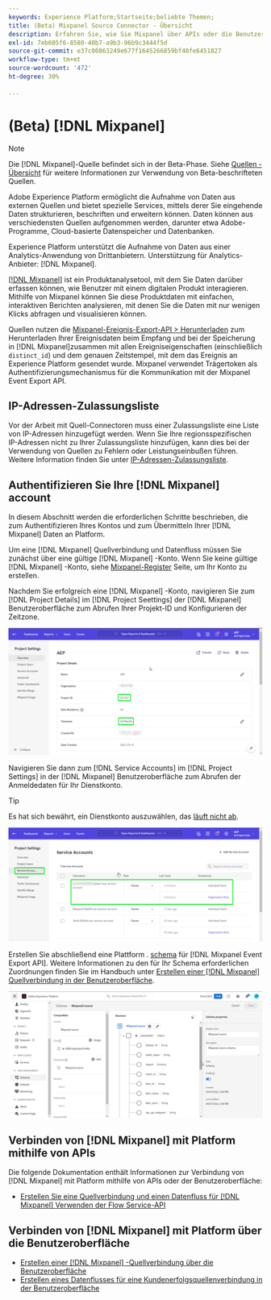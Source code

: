 ```yaml
---
keywords: Experience Platform;Startseite;beliebte Themen;
title: (Beta) Mixpanel Source Connector - Übersicht
description: Erfahren Sie, wie Sie Mixpanel über APIs oder die Benutzeroberfläche mit Adobe Experience Platform verbinden.
exl-id: 7eb605f6-8580-40b7-a9b3-96b9c3444f5d
source-git-commit: e37c00863249e677f1645266859bf40fe6451827
workflow-type: tm+mt
source-wordcount: '472'
ht-degree: 30%

---
```


# (Beta) [!DNL Mixpanel]

>[!NOTE]
>
>Die [!DNL Mixpanel]-Quelle befindet sich in der Beta-Phase. Siehe [Quellen - Übersicht](../../home.md#terms-and-conditions) für weitere Informationen zur Verwendung von Beta-beschrifteten Quellen.

Adobe Experience Platform ermöglicht die Aufnahme von Daten aus externen Quellen und bietet spezielle Services, mittels derer Sie eingehende Daten strukturieren, beschriften und erweitern können. Daten können aus verschiedensten Quellen aufgenommen werden, darunter etwa Adobe-Programme, Cloud-basierte Datenspeicher und Datenbanken.

Experience Platform unterstützt die Aufnahme von Daten aus einer Analytics-Anwendung von Drittanbietern. Unterstützung für Analytics-Anbieter: [!DNL Mixpanel].

[[!DNL Mixpanel]](https://www.mixpanel.com) ist ein Produktanalysetool, mit dem Sie Daten darüber erfassen können, wie Benutzer mit einem digitalen Produkt interagieren. Mithilfe von Mixpanel können Sie diese Produktdaten mit einfachen, interaktiven Berichten analysieren, mit denen Sie die Daten mit nur wenigen Klicks abfragen und visualisieren können.

Quellen nutzen die [Mixpanel-Ereignis-Export-API > Herunterladen](https://developer.mixpanel.com/reference/raw-event-export) zum Herunterladen Ihrer Ereignisdaten beim Empfang und bei der Speicherung in [!DNL Mixpanel]zusammen mit allen Ereigniseigenschaften (einschließlich `distinct_id`) und dem genauen Zeitstempel, mit dem das Ereignis an Experience Platform gesendet wurde. Mixpanel verwendet Trägertoken als Authentifizierungsmechanismus für die Kommunikation mit der Mixpanel Event Export API.

## IP-Adressen-Zulassungsliste

Vor der Arbeit mit Quell-Connectoren muss einer Zulassungsliste eine Liste von IP-Adressen hinzugefügt werden. Wenn Sie Ihre regionsspezifischen IP-Adressen nicht zu Ihrer Zulassungsliste hinzufügen, kann dies bei der Verwendung von Quellen zu Fehlern oder Leistungseinbußen führen. Weitere Information finden Sie unter [IP-Adressen-Zulassungsliste](../../ip-address-allow-list.md).

## Authentifizieren Sie Ihre [!DNL Mixpanel] account

In diesem Abschnitt werden die erforderlichen Schritte beschrieben, die zum Authentifizieren Ihres Kontos und zum Übermitteln Ihrer [!DNL Mixpanel] Daten an Platform.

Um eine [!DNL Mixpanel] Quellverbindung und Datenfluss müssen Sie zunächst über eine gültige [!DNL Mixpanel] -Konto. Wenn Sie keine gültige [!DNL Mixpanel] -Konto, siehe [Mixpanel-Register](https://mixpanel.com/register/) Seite, um Ihr Konto zu erstellen.

Nachdem Sie erfolgreich eine [!DNL Mixpanel] -Konto, navigieren Sie zum [!DNL Project Details] im [!DNL Project Seettings] der [!DNL Mixpanel] Benutzeroberfläche zum Abrufen Ihrer Projekt-ID und Konfigurieren der Zeitzone.

![mixpanel-project-settings](../../images/tutorials/create/mixpanel-export-events/mixpanel-project-settings.png)

Navigieren Sie dann zum [!DNL Service Accounts] im [!DNL Project Settings] in der [!DNL Mixpanel] Benutzeroberfläche zum Abrufen der Anmeldedaten für Ihr Dienstkonto.

>[!TIP]
>
>Es hat sich bewährt, ein Dienstkonto auszuwählen, das [läuft nicht ab](https://developer.mixpanel.com/reference/service-accounts#service-account-expiration).

![Mixpanel-Dienstkonto](../../images/tutorials/create/mixpanel-export-events/mixpanel-service-account.png)

Erstellen Sie abschließend eine Plattform . [schema](../../../xdm/schema/composition.md) für [!DNL Mixpanel Event Export API]. Weitere Informationen zu den für Ihr Schema erforderlichen Zuordnungen finden Sie im Handbuch unter [Erstellen einer [!DNL Mixpanel] Quellverbindung in der Benutzeroberfläche](../../tutorials/ui/create/analytics/mixpanel.md#additional-resources).

![Schema erstellen](../../images/tutorials/create/mixpanel-export-events/schema.png)

## Verbinden von [!DNL Mixpanel] mit Platform mithilfe von APIs

Die folgende Dokumentation enthält Informationen zur Verbindung von [!DNL Mixpanel] mit Platform mithilfe von APIs oder der Benutzeroberfläche:

* [Erstellen Sie eine Quellverbindung und einen Datenfluss für [!DNL Mixpanel] Verwenden der Flow Service-API](../../tutorials/api/create/analytics/mixpanel.md)

## Verbinden von [!DNL Mixpanel] mit Platform über die Benutzeroberfläche

* [Erstellen einer  [!DNL Mixpanel] -Quellverbindung über die Benutzeroberfläche](../../tutorials/ui/create/analytics/mixpanel.md)
* [Erstellen eines Datenflusses für eine Kundenerfolgsquellenverbindung in der Benutzeroberfläche](../../tutorials/ui/dataflow/analytics.md)
